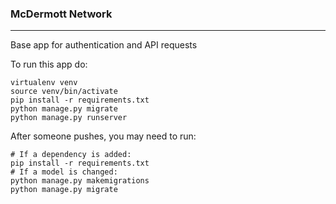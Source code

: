 ### McDermott Network

---

Base app for authentication and API requests

To run this app do:

```
virtualenv venv
source venv/bin/activate
pip install -r requirements.txt
python manage.py migrate
python manage.py runserver
```

After someone pushes, you may need to run:

```
# If a dependency is added:
pip install -r requirements.txt
# If a model is changed:
python manage.py makemigrations
python manage.py migrate
```
